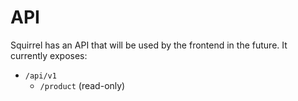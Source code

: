 # API

Squirrel has an API that will be used by the frontend in the future. It currently exposes:

* `/api/v1`
    * `/product` (read-only)